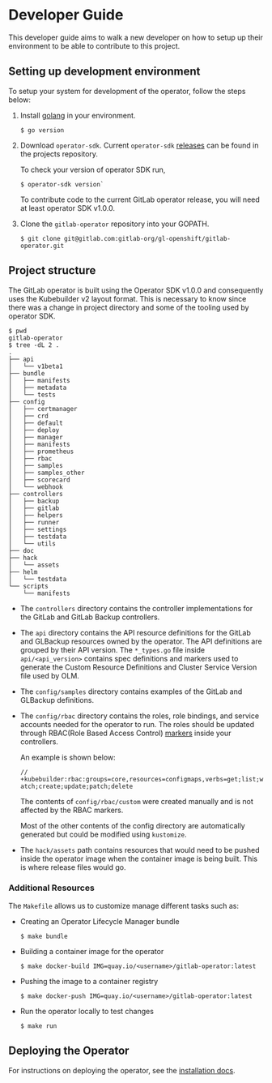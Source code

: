 # Developer Guide

This developer guide aims to walk a new developer on how to setup up their environment to be able to contribute to this project.

## Setting up development environment

To setup your system for development of the operator, follow the steps below:

1. Install [golang](https://golang.org/dl/) in your environment.

   ```shell
   $ go version
   ```

2. Download `operator-sdk`. Current `operator-sdk` [releases](https://github.com/operator-framework/operator-sdk/releases) can be found in the projects repository.

   To check your version of operator SDK run,

   ```shell
   $ operator-sdk version`
   ```

   To contribute code to the current GitLab operator release, you will need at least operator SDK v1.0.0.

3. Clone the `gitlab-operator` repository into your GOPATH.

   ```shell
   $ git clone git@gitlab.com:gitlab-org/gl-openshift/gitlab-operator.git
   ```

## Project structure

The GitLab operator is built using the Operator SDK v1.0.0 and consequently uses the Kubebuilder v2 layout format. This is necessary to know since there was a change in project directory and some of the tooling used by operator SDK.

```
$ pwd
gitlab-operator
$ tree -dL 2 .
.
├── api
│   └── v1beta1
├── bundle
│   ├── manifests
│   ├── metadata
│   └── tests
├── config
│   ├── certmanager
│   ├── crd
│   ├── default
│   ├── deploy
│   ├── manager
│   ├── manifests
│   ├── prometheus
│   ├── rbac
│   ├── samples
│   ├── samples_other
│   ├── scorecard
│   └── webhook
├── controllers
│   ├── backup
│   ├── gitlab
│   ├── helpers
│   ├── runner
│   ├── settings
│   ├── testdata
│   └── utils
├── doc
├── hack
│   └── assets
├── helm
│   └── testdata
└── scripts
    └── manifests
```

  * The `controllers` directory contains the controller implementations for the GitLab and GitLab Backup controllers.
  * The `api` directory contains the API resource definitions for the GitLab and GLBackup resources owned by the operator. The API definitions are grouped by their API version.
    The `*_types.go` file inside `api/<api_version>` contains spec definitions and markers used to generate the Custom Resource Definitions and Cluster Service Version file used by OLM.
  * The `config/samples` directory contains examples of the GitLab and GLBackup definitions.
  * The `config/rbac` directory contains the roles, role bindings, and service accounts needed for the operator to run. The roles should be updated through RBAC(Role Based Access Control) [markers](https://book.kubebuilder.io/reference/markers/rbac.html) inside your controllers.

    An example is shown below:

    `// +kubebuilder:rbac:groups=core,resources=configmaps,verbs=get;list;watch;create;update;patch;delete`

    The contents of `config/rbac/custom` were created manually and is not affected by the RBAC markers.

    Most of the other contents of the config directory are automatically generated but could be modified using `kustomize`.

  * The `hack/assets` path contains resources that would need to be pushed inside the operator image when the container image is being built. This is where release files would go.

### Additional Resources


The `Makefile` allows us to customize manage different tasks such as:

 - Creating an Operator Lifecycle Manager bundle

   ```
   $ make bundle
   ```

 - Building a container image for the operator

   ```
   $ make docker-build IMG=quay.io/<username>/gitlab-operator:latest
   ```

 - Pushing the image to a container registry

   ```
   $ make docker-push IMG=quay.io/<username>/gitlab-operator:latest
   ```

 - Run the operator locally to test changes

   ```
   $ make run
   ```

## Deploying the Operator

For instructions on deploying the operator, see the [installation docs](installation.md).
